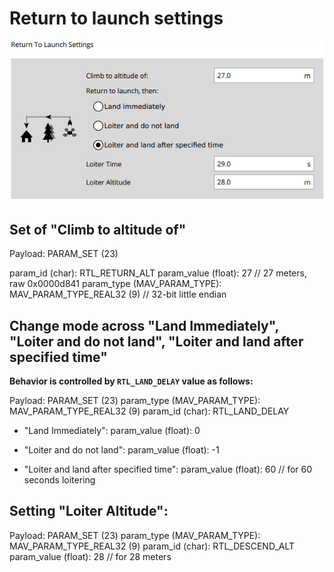# Return to launch settings
![alt text](image.png)

## Set of "Climb to altitude of"
Payload: PARAM_SET (23)

param_id (char): RTL_RETURN_ALT
param_value (float): 27 // 27 meters, raw 0x0000d841
param_type (MAV_PARAM_TYPE): MAV_PARAM_TYPE_REAL32 (9) // 32-bit little endian

## Change mode across "Land Immediately", "Loiter and do not land", "Loiter and land after specified time"

**Behavior is controlled by `RTL_LAND_DELAY` value as follows:**

Payload: PARAM_SET (23)
param_type (MAV_PARAM_TYPE): MAV_PARAM_TYPE_REAL32 (9)
param_id (char): RTL_LAND_DELAY

- "Land Immediately":
param_value (float): 0

- "Loiter and do not land":
param_value (float): -1

- "Loiter and land after specified time":
param_value (float): 60 // for 60 seconds loitering

## Setting "Loiter Altitude":
Payload: PARAM_SET (23)
param_type (MAV_PARAM_TYPE): MAV_PARAM_TYPE_REAL32 (9)
param_id (char): RTL_DESCEND_ALT
param_value (float): 28 // for 28 meters